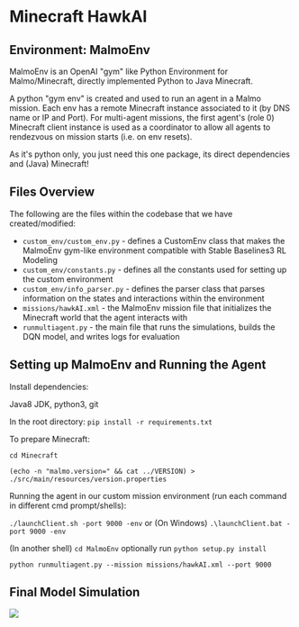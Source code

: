 # Minecraft HawkAI

## Environment: MalmoEnv

MalmoEnv is an OpenAI "gym" like Python Environment for Malmo/Minecraft, directly implemented Python to Java Minecraft.

A python "gym env" is created and used to run an agent in a Malmo mission. Each env has a remote Minecraft instance
associated to it (by DNS name or IP and Port). For multi-agent missions, the first agent's (role 0) Minecraft
client instance is used as a coordinator to allow all agents to rendezvous on mission starts (i.e. on env resets).

As it's python only, you just need this one package, its direct dependencies and (Java) Minecraft!

## Files Overview

The following are the files within the codebase that we have created/modified:

- `custom_env/custom_env.py` - defines a CustomEnv class that makes the MalmoEnv gym-like environment compatible with Stable Baselines3 RL Modeling
- `custom_env/constants.py` - defines all the constants used for setting up the custom environment
- `custom_env/info_parser.py` - defines the parser class that parses information on the states and interactions within the environment
- `missions/hawkAI.xml` - the MalmoEnv mission file that initializes the Minecraft world that the agent interacts with
- `runmultiagent.py` - the main file that runs the simulations, builds the DQN model, and writes logs for evaluation

## Setting up MalmoEnv and Running the Agent

Install dependencies:

Java8 JDK, python3, git

In the root directory: `pip install -r requirements.txt`

To prepare Minecraft:

`cd Minecraft`

`(echo -n "malmo.version=" && cat ../VERSION) > ./src/main/resources/version.properties`

Running the agent in our custom mission environment (run each command in different cmd prompt/shells):

`./launchClient.sh -port 9000 -env` or (On Windows) `.\launchClient.bat -port 9000 -env`

(In another shell) `cd MalmoEnv` optionally run `python setup.py install`

`python runmultiagent.py --mission missions/hawkAI.xml --port 9000`

## Final Model Simulation

![](https://github.com/ELtrebolt/Minecraft-HawkAI/blob/main/MalmoEnv/gifs/successful_run.gif)
